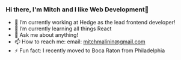 ### Hi there, I'm Mitch and I like Web Development👋

- 🔭 I’m currently working at Hedge as the lead frontend developer!
- 🌱 I’m currently learning all things React
- 💬 Ask me about anything!
- 📫 How to reach me: email: mitchmalinin@gmail.com
- ⚡ Fun fact: I recently moved to Boca Raton from Philadelphia 

